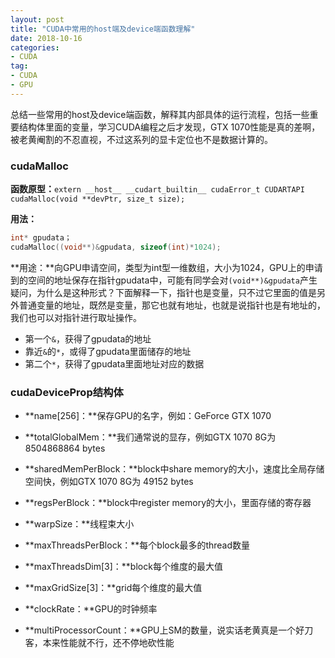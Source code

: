 ```yaml
---
layout: post
title: "CUDA中常用的host端及device端函数理解"
date: 2018-10-16
categories:
- CUDA
tag:
- CUDA
- GPU
---
```


总结一些常用的host及device端函数，解释其内部具体的运行流程，包括一些重要结构体里面的变量，学习CUDA编程之后才发现，GTX 1070性能是真的差啊，被老黄阉割的不忍直视，不过这系列的显卡定位也不是数据计算的。

### cudaMalloc
**函数原型：**`extern __host__ __cudart_builtin__ cudaError_t CUDARTAPI cudaMalloc(void **devPtr, size_t size);`

**用法：**
```cpp
int* gpudata；
cudaMalloc((void**)&gpudata, sizeof(int)*1024);
```
**用途：**向GPU申请空间，类型为int型一维数组，大小为1024，GPU上的申请到的空间的地址保存在指针gpudata中，可能有同学会对`(void**)&gpudata`产生疑问，为什么是这种形式？下面解释一下，指针也是变量，只不过它里面的值是另外普通变量的地址，既然是变量，那它也就有地址，也就是说指针也是有地址的，我们也可以对指针进行取址操作。
- 第一个`&`，获得了gpudata的地址
- 靠近`&`的`*`，或得了gpudata里面储存的地址
- 第二个`*`，获得了gpudata里面地址对应的数据

### cudaDeviceProp结构体
- **name[256]：**保存GPU的名字，例如：GeForce GTX 1070

- **totalGlobalMem：**我们通常说的显存，例如GTX 1070 8G为 8504868864 bytes

- **sharedMemPerBlock：**block中share memory的大小，速度比全局存储空间快，例如GTX 1070 8G为 49152 bytes

- **regsPerBlock：**block中register memory的大小，里面存储的寄存器

- **warpSize：**线程束大小

- **maxThreadsPerBlock：**每个block最多的thread数量

- **maxThreadsDim[3]：**block每个维度的最大值

- **maxGridSize[3]：**grid每个维度的最大值

- **clockRate：**GPU的时钟频率

- **multiProcessorCount：**GPU上SM的数量，说实话老黄真是一个好刀客，本来性能就不行，还不停地砍性能


